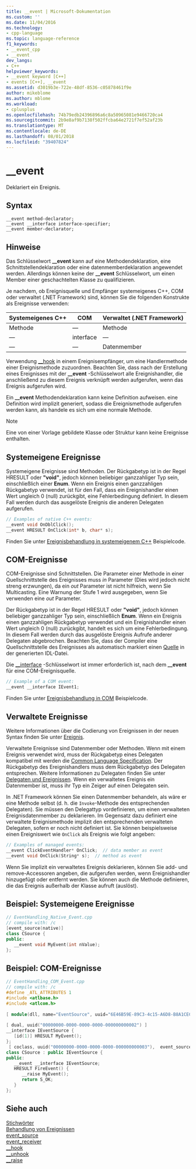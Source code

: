 ```yaml
---
title: __event | Microsoft-Dokumentation
ms.custom: ''
ms.date: 11/04/2016
ms.technology:
- cpp-language
ms.topic: language-reference
f1_keywords:
- __event_cpp
- __event
dev_langs:
- C++
helpviewer_keywords:
- __event keyword [C++]
- events [C++], __event
ms.assetid: d3019b3e-722e-48df-8536-c05878461f9e
author: mikeblome
ms.author: mblome
ms.workload:
- cplusplus
ms.openlocfilehash: 74b79edb24396896a6c8a50965081e9466720ca4
ms.sourcegitcommit: 2b9e8af9b7138f502ffcba64e2721f7ef52af23b
ms.translationtype: MT
ms.contentlocale: de-DE
ms.lasthandoff: 08/01/2018
ms.locfileid: "39407824"
---
```

# <a name="event"></a>__event
Deklariert ein Ereignis.  
  
## <a name="syntax"></a>Syntax  
  
```  
__event method-declarator;  
__event __interface interface-specifier;  
__event member-declarator;  
```  
  
## <a name="remarks"></a>Hinweise  
 Das Schlüsselwort **__event** kann auf eine Methodendeklaration, eine Schnittstellendeklaration oder eine datenmemberdeklaration angewendet werden. Allerdings können keine der **__event** Schlüsselwort, um einen Member einer geschachtelten Klasse zu qualifizieren.  
  
 Je nachdem, ob Ereignisquelle und Empfänger systemeigenes C++, COM oder verwaltet (.NET Framework) sind, können Sie die folgenden Konstrukte als Ereignisse verwenden:  
  
|Systemeigenes C++|COM|Verwaltet (.NET Framework)|  
|------------------|---------|--------------------------------|  
|Methode|—|Methode|  
|—|interface|—|  
|—|—|Datenmember|  
  
 Verwendung [__hook](../cpp/hook.md) in einem Ereignisempfänger, um eine Handlermethode einer Ereignismethode zuzuordnen. Beachten Sie, dass nach der Erstellung eines Ereignisses mit der **__event** -Schlüsselwort alle Ereignishandler, die anschließend zu diesem Ereignis verknüpft werden aufgerufen, wenn das Ereignis aufgerufen wird.  
  
 Ein **__event** Methodendeklaration kann keine Definition aufweisen. eine Definition wird implizit generiert, sodass die Ereignismethode aufgerufen werden kann, als handele es sich um eine normale Methode.  
  
> [!NOTE]
>  Eine von einer Vorlage gebildete Klasse oder Struktur kann keine Ereignisse enthalten.  
  
## <a name="native-events"></a>Systemeigene Ereignisse  
 Systemeigene Ereignisse sind Methoden. Der Rückgabetyp ist in der Regel HRESULT oder **"void"**, jedoch können beliebiger ganzzahliger Typ sein, einschließlich einer **Enum**. Wenn ein Ereignis einen ganzzahligen Rückgabetyp verwendet, ist für den Fall, dass ein Ereignishandler einen Wert ungleich 0 (null) zurückgibt, eine Fehlerbedingung definiert. In diesem Fall werden durch das ausgelöste Ereignis die anderen Delegaten aufgerufen.  
  
```cpp 
// Examples of native C++ events:  
__event void OnDblClick();  
__event HRESULT OnClick(int* b, char* s);  
```  
  
 Finden Sie unter [Ereignisbehandlung in systemeigenem C++](../cpp/event-handling-in-native-cpp.md) Beispielcode.  
  
## <a name="com-events"></a>COM-Ereignisse  
 COM-Ereignisse sind Schnittstellen. Die Parameter einer Methode in einer Quellschnittstelle des Ereignisses muss *in* Parameter (Dies wird jedoch nicht streng erzwungen), da ein *out* Parameter ist nicht hilfreich, wenn Sie Multicasting. Eine Warnung der Stufe 1 wird ausgegeben, wenn Sie verwenden eine *out* Parameter.  
  
 Der Rückgabetyp ist in der Regel HRESULT oder **"void"**, jedoch können beliebiger ganzzahliger Typ sein, einschließlich **Enum**. Wenn ein Ereignis einen ganzzahligen Rückgabetyp verwendet und ein Ereignishandler einen Wert ungleich 0 (null) zurückgibt, handelt es sich um eine Fehlerbedingung. In diesem Fall werden durch das ausgelöste Ereignis Aufrufe anderer Delegaten abgebrochen. Beachten Sie, dass der Compiler eine Quellschnittstelle des Ereignisses als automatisch markiert einen [Quelle](../windows/source-cpp.md) in der generierten IDL-Datei.  
  
 Die [__interface](../cpp/interface.md) -Schlüsselwort ist immer erforderlich ist, nach dem **__event** für eine COM-Ereignisquelle.  
  
```cpp 
// Example of a COM event:  
__event __interface IEvent1;  
```  
  
 Finden Sie unter [Ereignisbehandlung in COM](../cpp/event-handling-in-com.md) Beispielcode.  
  
## <a name="managed-events"></a>Verwaltete Ereignisse  
 Weitere Informationen über die Codierung von Ereignissen in der neuen Syntax finden Sie unter [Ereignis](../windows/event-cpp-component-extensions.md).  
  
 Verwaltete Ereignisse sind Datenmember oder Methoden. Wenn mit einem Ereignis verwendet wird, muss der Rückgabetyp eines Delegaten kompatibel mit werden die [Common Language Specification](/dotnet/standard/language-independence-and-language-independent-components). Der Rückgabetyp des Ereignishandlers muss dem Rückgabetyp des Delegaten entsprechen. Weitere Informationen zu Delegaten finden Sie unter [Delegaten und Ereignissen](../dotnet/delegates-and-events.md). Wenn ein verwaltetes Ereignis ein Datenmember ist, muss ihr Typ ein Zeiger auf einen Delegaten sein.  
  
 In .NET Framework können Sie einen Datenmember behandeln, als wäre er eine Methode selbst (d. h. die `Invoke`-Methode des entsprechenden Delegaten). Sie müssen den Delegattyp vordefinieren, um einen verwalteten Ereignisdatenmember zu deklarieren. Im Gegensatz dazu definiert eine verwaltete Ereignismethode implizit den entsprechenden verwalteten Delegaten, sofern er noch nicht definiert ist. Sie können beispielsweise einen Ereigniswert wie `OnClick` als Ereignis wie folgt angeben:  
  
```cpp 
// Examples of managed events:  
__event ClickEventHandler* OnClick;  // data member as event  
__event void OnClick(String* s);  // method as event  
```  
  
 Wenn Sie implizit ein verwaltetes Ereignis deklarieren, können Sie add- und remove-Accessoren angeben, die aufgerufen werden, wenn Ereignishandler hinzugefügt oder entfernt werden. Sie können auch die Methode definieren, die das Ereignis außerhalb der Klasse aufruft (auslöst).  
  
## <a name="example-native-events"></a>Beispiel: Systemeigene Ereignisse  
  
```cpp 
// EventHandling_Native_Event.cpp  
// compile with: /c  
[event_source(native)]  
class CSource {  
public:  
   __event void MyEvent(int nValue);  
};  
```  
  
## <a name="example-com-events"></a>Beispiel: COM-Ereignisse  
  
```cpp 
// EventHandling_COM_Event.cpp  
// compile with: /c  
#define _ATL_ATTRIBUTES 1  
#include <atlbase.h>  
#include <atlcom.h>  
  
[ module(dll, name="EventSource", uuid="6E46B59E-89C3-4c15-A6D8-B8A1CEC98830") ];  
  
[ dual, uuid("00000000-0000-0000-0000-000000000002") ]  
__interface IEventSource {  
   [id(1)] HRESULT MyEvent();  
};  
 [ coclass, uuid("00000000-0000-0000-0000-000000000003"),  event_source(com) ]  
class CSource : public IEventSource {  
public:  
   __event __interface IEventSource;  
   HRESULT FireEvent() {  
      __raise MyEvent();  
      return S_OK;  
   }  
};  
```  
  
## <a name="see-also"></a>Siehe auch  
 [Stichwörter](../cpp/keywords-cpp.md)   
 [Behandlung von Ereignissen](../cpp/event-handling.md)   
 [event_source](../windows/event-source.md)   
 [event_receiver](../windows/event-receiver.md)   
 [__hook](../cpp/hook.md)   
 [__unhook](../cpp/unhook.md)   
 [__raise](../cpp/raise.md)